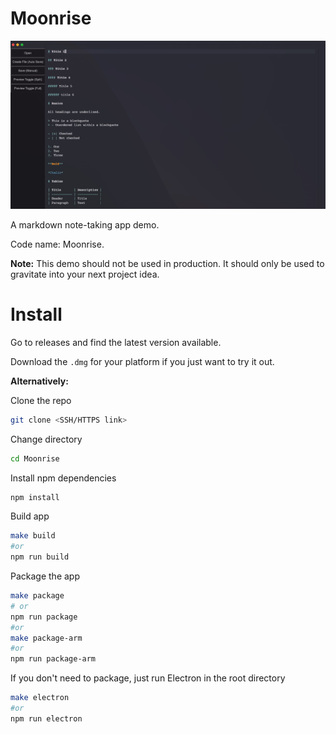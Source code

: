 # Moonrise
![](img/p1.png)

A markdown note-taking app demo.

Code name: Moonrise.

**Note:** This demo should not be used in production. It should only be used to gravitate into your next project idea.

# Install

Go to releases and find the latest version available. 

Download the `.dmg` for your platform if you just want to try it out.

**Alternatively:**

Clone the repo

```bash
git clone <SSH/HTTPS link>
```

Change directory

```bash
cd Moonrise
```

Install npm dependencies

```bash
npm install
```

Build app 

```bash
make build
#or 
npm run build
```

Package the app

```bash
make package 
# or
npm run package
#or
make package-arm
#or 
npm run package-arm
```

If you don't need to package, just run Electron in the root directory

```bash
make electron
#or 
npm run electron
```